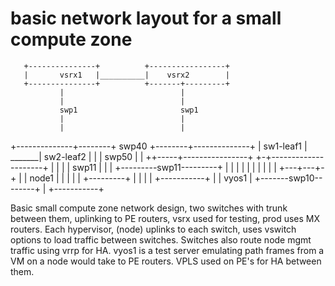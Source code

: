 # basic network layout for a small compute zone

       +---------------+          +-----------------+
       |       vsrx1   |__________|    vsrx2        |
       +---------------+          +-------+---------+
               |                          |
               |                          |
               swp1                       swp1   
               |                          |
               |                          |                           
  +--------------+--------+  swp40 +--------+--------------+
  |        sw1-leaf1      | _______|    sw2-leaf2          |
  |                       |  swp50 |                       |
  ++-----+----------------+        +-+---------------------+
   |     |                           |
   |     swp11                       |
   |     |   +---------swp11---------+
   |     |   |
   |     |   |
   |     |   |
   | +---+---+-+
   | |   node1 |
   | |         |
   | +---------+
   |
   |
   |
   |                    +-----------+
   |                    | vyos1     |
   +-------swp10--------+           |
                        +-----------+

Basic small compute zone network design, two switches with trunk between them, uplinking to PE routers, vsrx used for testing, prod uses MX routers. Each hypervisor, (node) uplinks to each switch, uses vswitch options to load traffic between switches.   Switches also route node mgmt traffic using vrrp for HA.  vyos1 is a test server emulating path frames from a VM on a node would take to PE routers. VPLS used on PE's for HA between them.
